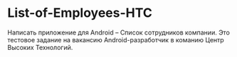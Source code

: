 # List-of-Employees-HTC
Написать приложение для Android – Список сотрудников компании.
Это тестовое задание на вакансию Android-разработчик в команию Центр Высоких Технологий.
